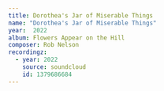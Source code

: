 ```yaml
---
title: Dorothea's Jar of Miserable Things
name: "Dorothea's Jar of Miserable Things"
year:  2022
album: Flowers Appear on the Hill
composer: Rob Nelson
recordingz:
  - year: 2022
    source: soundcloud
    id: 1379686684
---
```

